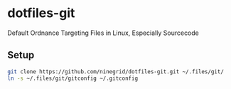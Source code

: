 dotfiles-git
============

Default Ordnance Targeting Files in Linux, Especially Sourcecode

Setup
------------

```sh
git clone https://github.com/ninegrid/dotfiles-git.git ~/.files/git/
ln -s ~/.files/git/gitconfig ~/.gitconfig
```
